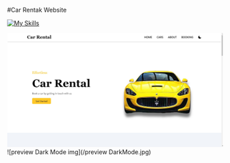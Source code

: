 #Car Rentak Website

[![My Skills](https://skillicons.dev/icons?i=git,html,css,js,tailwind,react)](https://skillicons.dev)

![preview img](/preview.jpg)
![preview Dark Mode img](/preview DarkMode.jpg)

